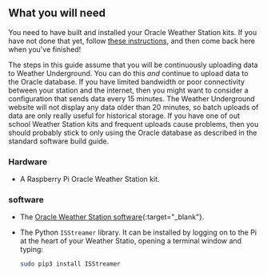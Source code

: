 ## What you will need

You need to have built and installed your Oracle Weather Station kits.  If you have not done that yet, follow [these instructions](https://www.raspberrypi.org/learning/weather-station-guide/), and then come back here when you've finished!

The steps in this guide assume that you will be continuously uploading data to Weather Underground. You can do this *and* continue to upload data to the Oracle database. If you have limited bandwidth or poor connectivity between your station and the internet, then you might want to consider a configuration that sends data every 15 minutes. The Weather Underground website will not display any data older than 20 minutes, so batch uploads of data are only really useful for historical storage. If you have one of out school Weather Station kits and frequent uploads cause problems, then you should probably stick to only using the Oracle database as described in the standard software build guide.

### Hardware

- A Raspberry Pi Oracle Weather Station kit.

### software

- The [Oracle Weather Station software](https://www.raspberrypi.org/learning/weather-station-guide/software.md){:target="_blank"}.


 - The Python `ISStreamer` library. It can be installed by logging on to the Pi at the heart of your Weather Statio,  opening a terminal window and typing:

     ```bash
     sudo pip3 install ISStreamer

     ```
